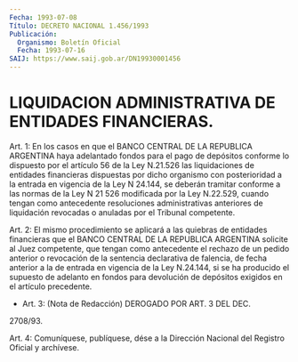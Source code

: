 ```yaml
---
Fecha: 1993-07-08
Título: DECRETO NACIONAL 1.456/1993
Publicación:
  Organismo: Boletín Oficial
  Fecha: 1993-07-16
SAIJ: https://www.saij.gob.ar/DN19930001456
---
```

# LIQUIDACION ADMINISTRATIVA DE ENTIDADES FINANCIERAS.

<a id="1"></a>
Art.  1:  En los casos en que el BANCO CENTRAL DE LA REPUBLICA ARGENTINA  haya  adelantado   fondos  para  el  pago  de  depósitos conforme lo dispuesto por el artículo  56  de  la  Ley N.21.526 las liquidaciones  de  entidades  financieras  dispuestas  por    dicho organismo  con  posterioridad a la entrada en vigencia de la Ley  N 24.144, se deberán  tramitar  conforme  a las normas de la Ley N 21 526 modificada por la Ley N.22.529, cuando  tengan como antecedente resoluciones administrativas anteriores de liquidación  revocadas o anuladas por el Tribunal competente.

<a id="2"></a>
Art.  2:  El mismo procedimiento se aplicará a las quiebras de entidades  financieras   que  el  BANCO  CENTRAL  DE  LA  REPUBLICA ARGENTINA solicite al Juez  competente, que tengan como antecedente el  rechazo de un pedido anterior  o  revocación  de  la  sentencia declarativa  de  falencia,  de  fecha  anterior  a la de entrada en vigencia  de  la  Ley N.24.144, si se ha producido el  supuesto  de adelanto en fondos  para  devolución  de  depósitos  exigidos en el artículo precedente.

<a id="3"></a>
* Art.  3: (Nota de Redacción) DEROGADO POR ART. 3 DEL DEC.

2708/93.

<a id="4"></a>
Art.  4: Comuníquese, publíquese, dése a la Dirección Nacional del Registro Oficial y archívese.